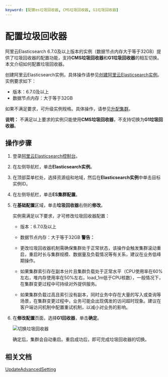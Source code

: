```yaml
---
keyword: [配置es垃圾回收器, CMS垃圾回收器, G1垃圾回收器]
---
```


# 配置垃圾回收器

阿里云Elasticsearch 6.7.0及以上版本的实例（数据节点内存大于等于32GB）提供了垃圾回收器的配置功能，支持**CMS垃圾回收器**和**G1垃圾回收器**的相互切换。本文介绍如何配置垃圾回收器。

创建阿里云Elasticsearch实例，具体操作请参见[创建阿里云Elasticsearch实例](/cn.zh-CN/Elasticsearch/实例管理/创建阿里云Elasticsearch实例.md)。实例要求如下：

-   版本：6.7.0及以上
-   数据节点内存：大于等于32GB

如果不满足要求，可升级实例规格。具体操作，请参见[升配集群](/cn.zh-CN/Elasticsearch/升降配实例/升配集群.md)。

**说明：** 不满足以上要求的实例只能使用**CMS垃圾回收器**，不支持切换为**G1垃圾回收器**。

## 操作步骤

1.  登录[阿里云Elasticsearch控制台](https://elasticsearch.console.aliyun.com/#/home)。

2.  在左侧导航栏，单击**Elasticsearch实例**。

3.  在顶部菜单栏处，选择资源组和地域，然后在**Elasticsearch实例**中单击目标实例ID。

4.  在左侧导航栏，单击**ES集群配置**。

5.  在**基础配置**区域，单击**垃圾回收器**右侧的**修改**。

    实例需满足以下要求，才可修改垃圾回收器配置：

    -   版本：6.7.0及以上
    -   数据节点内存：大于等于32GB
    **警告：**

    -   更改垃圾回收器机制需确保集群处于正常状态，该操作会触发集群滚动重启，重启时长与集群规模、数据量及负载情况等有关系，建议在业务低峰期操作。
    -   如果集群索引存在副本分片且集群负载处于正常水平（CPU使用率在60%左右，堆内存使用率在50%左右，load\_1m低于CPU核数），一般情况下，在集群变更过程中可持续对外提供服务。

    -   如果集群负载过高且索引没有副本，同时业务中存在大量的写入或查询等场景，在集群变更过程中，业务可能会出现偶发的访问超时现象。建议在客户端访问机制中配置重试机制，以减小对业务的影响。

6.  在**修改配置**页面，选择**G1回收器**，单击**确定**。

    ![切换垃圾回收器](https://static-aliyun-doc.oss-accelerate.aliyuncs.com/assets/img/zh-CN/3746359951/p57961.png)

    确定后，集群会自动重启。重启成功后，即可完成垃圾回收器的切换。


## 相关文档

[UpdateAdvancedSetting](/cn.zh-CN/API参考/Elasticsearch/集群配置/UpdateAdvancedSetting.md)

